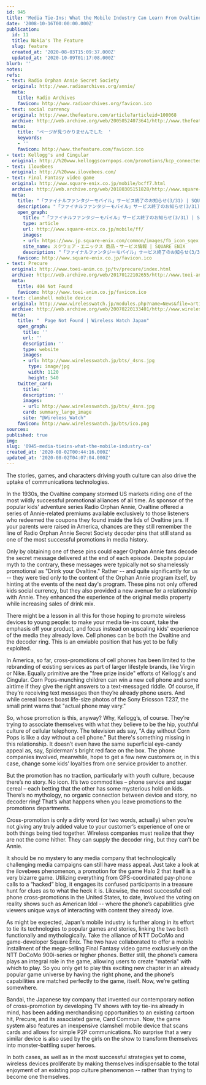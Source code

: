 ```yaml
---
id: 945
title: 'Media Tie-Ins: What the Mobile Industry Can Learn From Ovaltine'
date: '2008-10-16T00:00:00.000Z'
publication:
  id: 11
  title: Nokia's The Feature
  slug: feature
  created_at: '2020-08-03T15:09:37.000Z'
  updated_at: '2020-10-09T01:17:08.000Z'
blurb: ''
notes: 
refs:
- text: Radio Orphan Annie Secret Society
  original: http://www.radioarchives.org/annie/
  meta:
    title: Radio Archives
    favicon: http://www.radioarchives.org/favicon.ico
- text: social currency
  original: http://www.thefeature.com/article?articleid=100068
  archive: http://web.archive.org/web/20050524073641/http://www.thefeature.com:80/article?articleid=100068
  meta:
    title: 'ページが見つかりませんでした  '
    keywords:
    - ''
    favicon: http://www.thefeature.com/favicon.ico
- text: Kellogg's and Cingular
  original: http://%20www.kelloggscornpops.com/promotions/kcp_connected/
- text: ilovebees
  original: http://%20www.ilovebees.com/
- text: Final Fantasy video game
  original: http://www.square-enix.co.jp/mobile/bcff7.html
  archive: http://web.archive.org/web/20180305151828/http://www.square-enix.co.jp:80/mobile/bcff7.html
  meta:
    title: "「ファイナルファンタジーモバイル」サービス終了のお知らせ(3/31) | SQUARE ENIX"
    description: "「ファイナルファンタジーモバイル」サービス終了のお知らせ(3/31)"
    open_graph:
      title: "「ファイナルファンタジーモバイル」サービス終了のお知らせ(3/31) | SQUARE ENIX"
      type: article
      url: http://www.square-enix.co.jp/mobile/ff/
      images:
      - url: https://www.jp.square-enix.com/common/images/fb_icon_sqex.jpg
      site_name: スクウェア・エニックス 商品・サービス情報 | SQUARE ENIX
      description: "「ファイナルファンタジーモバイル」サービス終了のお知らせ(3/31)"
    favicon: http://www.square-enix.co.jp/favicon.ico
- text: Precure
  original: http://www.toei-anim.co.jp/tv/precure/index.html
  archive: http://web.archive.org/web/20170122102655/http://www.toei-anim.co.jp/tv/precure/index.html
  meta:
    title: 404 Not Found
    favicon: http://www.toei-anim.co.jp/favicon.ico
- text: clamshell mobile device
  original: http://www.wirelesswatch.jp/modules.php?name=News&file=article&sid=717
  archive: http://web.archive.org/web/20070220133401/http://www.wirelesswatch.jp:80/modules.php?name=News
  meta:
    title: "  Page Not Found | Wireless Watch Japan"
    open_graph:
      title: ''
      url: ''
      description: ''
      type: website
      images:
      - url: http://www.wirelesswatch.jp/bts/_4sns.jpg
        type: image/jpg
        width: 1120
        height: 540
    twitter_card:
      title: ''
      description: ''
      images:
      - url: http://www.wirelesswatch.jp/bts/_4sns.jpg
      card: summary_large_image
      site: "@Wireless_Watch"
    favicon: http://www.wirelesswatch.jp/bts/ico.png
sources: 
published: true
img: 
slug: '0945-media-tieins-what-the-mobile-industry-ca'
created_at: '2020-08-02T00:44:16.000Z'
updated_at: '2020-08-02T04:07:04.000Z'
---
```

The stories, games, and characters driving youth culture can also drive the uptake of communications technologies.

  
In the 1930s, the Ovaltine company stormed US markets riding one of the most wildly successful promotional alliances of all time. As sponsor of the popular kids' adventure series Radio Orphan Annie, Ovaltine offered a series of Annie-related premiums available exclusively to those listeners who redeemed the coupons they found inside the lids of Ovaltine jars. If your parents were raised in America, chances are they still remember the line of Radio Orphan Annie Secret Society decoder pins that still stand as one of the most successful promotions in media history.

Only by obtaining one of these pins could eager Orphan Annie fans decode the secret message delivered at the end of each episode. Despite popular myth to the contrary, these messages were typically not so shamelessly promotional as "Drink your Ovaltine." Rather -- and quite significantly for us -- they were tied only to the content of the Orphan Annie program itself, by hinting at the events of the next day's program. These pins not only offered kids social currency, but they also provided a new avenue for a relationship with Annie. They enhanced the experience of the original media property while increasing sales of drink mix.

There might be a lesson in all this for those hoping to promote wireless devices to young people: to make your media tie-ins count, take the emphasis off your product, and focus instead on upscaling kids' experience of the media they already love. Cell phones can be both the Ovaltine and the decoder ring. This is an enviable position that has yet to be fully exploited.

In America, so far, cross-promotions of cell phones has been limited to the rebranding of existing services as part of larger lifestyle brands, like Virgin or Nike. Equally primitive are the "free prize inside" efforts of Kellogg's and Cingular. Corn Pops-munching children can win a new cell phone and some airtime if they give the right answers to a text-messaged riddle. Of course, if they’re receiving text messages then they’re already phone users. And while cereal boxes boast life-size photos of the Sony Ericsson T237, the small print warns that "actual phone may vary."

So, whose promotion is this, anyway? Why, Kellogg’s, of course. They’re trying to associate themselves with what they believe to be the hip, youthful culture of cellular telephony. The television ads say, "A day without Corn Pops is like a day without a cell phone." But there's something missing in this relationship. It doesn’t even have the same superficial eye-candy appeal as, say, Spiderman's bright red face on the box. The phone companies involved, meanwhile, hope to get a few new customers or, in this case, change some kids’ loyalties from one service provider to another.

But the promotion has no traction, particularly with youth culture, because there’s no story. No icon. It’s two commodities – phone service and sugar cereal – each betting that the other has some mysterious hold on kids. There’s no mythology, no organic connection between device and story, no decoder ring! That’s what happens when you leave promotions to the promotions departments.

Cross-promotion is only a dirty word (or two words, actually) when you’re not giving any truly added value to your customer’s experience of one or both things being tied together. Wireless companies must realize that they are not the come hither. They can supply the decoder ring, but they can’t be Annie.

It should be no mystery to any media company that technologically challenging media campaigns can still have mass appeal. Just take a look at the ilovebees phenomenon, a promotion for the game Halo 2 that itself is a very bizarre game. Utilizing everything from GPS-coordinated pay-phone calls to a “hacked” blog, it engages its confused participants in a treasure hunt for clues as to what the heck it is. Likewise, the most successful cell phone cross-promotions in the United States, to date, involved the voting on reality shows such as American Idol -- where the phone’s capabilities give viewers unique ways of interacting with content they already love.

As might be expected, Japan's mobile industry is further along in its effort to tie its technologies to popular games and stories, linking the two both functionally and mythologically. Take the alliance of NTT DoCoMo and game-developer Square Enix. The two have collaborated to offer a mobile installment of the mega-selling Final Fantasy video game exclusively on the NTT DoCoMo 900i-series or higher phones. Better still, the phone’s camera plays an integral role in the game, allowing users to create "materia" with which to play. So you only get to play this exciting new chapter in an already popular game universe by having the right phone, and the phone’s capabilities are matched perfectly to the game, itself. Now, we’re getting somewhere.

Bandai, the Japanese toy company that invented our contemporary notion of cross-promotion by developing TV shows with toy tie-ins already in mind, has been adding merchandising opportunities to an existing cartoon hit, Precure, and its associated game, Card Commun. Now, the game system also features an inexpensive clamshell mobile device that scans cards and allows for simple P2P communications. No surprise that a very similar device is also used by the girls on the show to transform themselves into monster-battling super heroes.

In both cases, as well as in the most successful strategies yet to come, wireless devices proliferate by making themselves indispensable to the total enjoyment of an existing pop culture phenomenon -- rather than trying to become one themselves.

